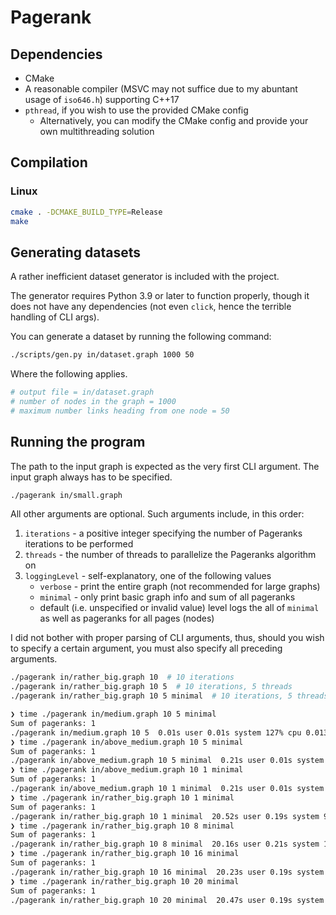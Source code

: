 # Pagerank

## Dependencies

* CMake
* A reasonable compiler (MSVC may not suffice due to my abuntant usage of `iso646.h`) supporting C++17
* `pthread`, if you wish to use the provided CMake config
    * Alternatively, you can modify the CMake config and provide your own multithreading solution

## Compilation

### Linux

```sh
cmake . -DCMAKE_BUILD_TYPE=Release
make
```

## Generating datasets

A rather inefficient dataset generator is included with the project.

The generator requires Python 3.9 or later to function properly, though it does not have any
dependencies (not even `click`, hence the terrible handling of CLI args).

You can generate a dataset by running the following command:

```sh
./scripts/gen.py in/dataset.graph 1000 50
```

Where the following applies.

```sh
# output file = in/dataset.graph
# number of nodes in the graph = 1000
# maximum number links heading from one node = 50
```

## Running the program

The path to the input graph is expected as the very first CLI argument.
The input graph always has to be specified.


```sh
./pagerank in/small.graph
```

All other arguments are optional. Such arguments include, in this order:

1. `iterations` - a positive integer specifying the number of Pageranks iterations to be performed
2. `threads` - the number of threads to parallelize the Pageranks algorithm on
3. `loggingLevel` - self-explanatory, one of the following values
    * `verbose` - print the entire graph (not recommended for large graphs)
    * `minimal` - only print basic graph info and sum of all pageranks
    * default (i.e. unspecified or invalid value) level logs the all of `minimal` as well as pageranks for all pages (nodes)

I did not bother with proper parsing of CLI arguments, thus, should you wish to specify
a certain argument, you must also specify all preceding arguments.

```sh
./pagerank in/rather_big.graph 10  # 10 iterations
./pagerank in/rather_big.graph 10 5  # 10 iterations, 5 threads
./pagerank in/rather_big.graph 10 5 minimal  # 10 iterations, 5 threads, minimal logging level
```

```sh
❯ time ./pagerank in/medium.graph 10 5 minimal
Sum of pageranks: 1
./pagerank in/medium.graph 10 5  0.01s user 0.01s system 127% cpu 0.013 total
❯ time ./pagerank in/above_medium.graph 10 5 minimal
Sum of pageranks: 1
./pagerank in/above_medium.graph 10 5 minimal  0.21s user 0.01s system 140% cpu 0.151 total
❯ time ./pagerank in/above_medium.graph 10 1 minimal
Sum of pageranks: 1
./pagerank in/above_medium.graph 10 1 minimal  0.21s user 0.01s system 99% cpu 0.214 total
❯ time ./pagerank in/rather_big.graph 10 1 minimal
Sum of pageranks: 1
./pagerank in/rather_big.graph 10 1 minimal  20.52s user 0.19s system 99% cpu 20.729 total
❯ time ./pagerank in/rather_big.graph 10 8 minimal
Sum of pageranks: 1
./pagerank in/rather_big.graph 10 8 minimal  20.16s user 0.21s system 153% cpu 13.241 total
❯ time ./pagerank in/rather_big.graph 10 16 minimal
Sum of pageranks: 1
./pagerank in/rather_big.graph 10 16 minimal  20.23s user 0.19s system 155% cpu 13.170 total
❯ time ./pagerank in/rather_big.graph 10 20 minimal
Sum of pageranks: 1
./pagerank in/rather_big.graph 10 20 minimal  20.47s user 0.19s system 154% cpu 13.331 total
```
